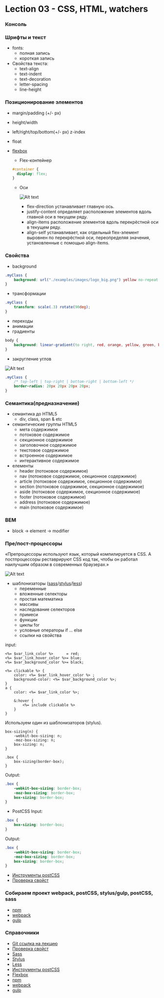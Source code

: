 # Lection 03 - CSS, HTML, watchers

### Консоль

### Шрифты и текст
- fonts:
    - полная запись
    - короткая запись
- Свойства текста:
    - text-align
    - text-indent
    - text-decoration
    - letter-spacing
    - line-height

### Позиционирование элементов
- margin/padding (+/- px)
- height/width
- left/right/top/bottom(+/- px) z-index
- float
- [flexbox](https://developer.mozilla.org/ru/docs/Web/CSS/CSS_Flexible_Box_Layout/Using_CSS_flexible_boxes/)
    - Flex-контейнер
    
    ```css
    #container {
      display: flex;
    }
    ```
    
    - Оси
    
        ![Alt text](./examples/images/flex__axis.png "Flex axis")
    
        - flex-direction устанавливает главную ось.
        - justify-content определяет расположение элементов вдоль главной оси в текущем ряду.
        - align-items расположение элементов вдоль перекрёстной оси в текущем ряду.
        - align-self устанавливает, как отдельный flex-элемент выровнен по перекрёстной оси, переопределяя значения, установленные с помощью align-items.

### Cвойства
- background
```css
.myClass {
    background: url("./examples/images/logo_big.png") yellow no-repeat center center;
}
```
- трансформации
```css
.myClass {
    transform: scale(.3) rotate(90deg);
}
```
- переходы
- анимации
- градиенты
```css
body {
    background: linear-gradient(to right, red, orange, yellow, green, blue, indigo, violet);
}
```
- закругление углов

![Alt text](./examples/images/css_border-radius.png "Rounded borders")

```css
.myClass {
    /* top-left | top-right | bottom-right | bottom-left */
    border-radius: 20px 20px 20px 20px;
}
```

### Семантика(предназначение)
- семантика до HTML5
    - div, class, span & etc
- семантические группы HTML5
    - мета содержимое
    - потоковое содержимое
    - секционное содержимое
    - заголовочное содержимое
    - текстовое содержимое
    - встроенное содержимое
    - интерактивное содержимое
- елементы
    - header (потоковое содержимое)
    - nav (потоковое содержимое, секционное содержимое)
    - article (потоковое содержимое, секционное содержимое)
    - section (потоковое содержимое, секционное содержимое)
    - aside (потоковое содержимое, секционное содержимое)
    - footer (потоковое содержимое)
    - address (потоковое содержимое)
    - main (потоковое содержимое)

### BEM
- block -> element -> modifier

### Пре/пост-процессоры

«Препроцессоры используют язык, который компилируется в CSS. А постпроцессоры реставрируют CSS код так, чтобы он работал наилучшим образом в современных браузерах.»

![Alt text](./examples/images/pre_post_processors.jpg "CSS processing")
- шаблонизаторы ([sass](http://sass-lang.com/)/[stylus](http://stylus-lang.com/)/[less](http://lesscss.org/))
    - переменные 
    - вложенные селекторы
    - простая математика
    - массивы
    - наследование селекторов
    - примеси
    - функции
    - циклы for
    - условные операторы if ... else
    - ссылки на свойства

input:
```
<%= $var_link_color %>      = red;
<%= $var_link_hover_color %>= blue;
<%= $var_background_color %>= black;

<%= clickable %> {
    color: <%= $var_link_hover_color %> ;
    background-color: <%= $var_background_color %>;
}
a {
    color: <%= $var_link_color %>;
    
    &:hover {
        <%= include clickable %>
    }
}
```
Используем один из шаблонизаторов (stylus).
```stylus
box-sizing(n) {
    -webkit-box-sizing: n;
    -moz-box-sizing: n;
    box-sizing: n;
}

.box {
    box-sizing(border-box);
}
```

Output:
```css
.box {
    -webkit-box-sizing: border-box;
    -moz-box-sizing: border-box;
    box-sizing: border-box;
}
```
- PostCSS
Input:
```css
.box {
    box-sizing: border-box;
}
```

Output:
```css
.box {
    -webkit-box-sizing: border-box;
    -moz-box-sizing: border-box;
    box-sizing: border-box;
}
```
- [Инструменты postCSS](https://github.com/postcss/postcss#tools)
- [Проверка свойст](http://caniuse.com/)

### Собираем проект webpack, postCSS, stylus/gulp, postCSS, sass
 - [npm](https://www.npmjs.com/get-npm)
 - [webpack](https://github.com/Zlodej43sm/frontend__worker__webpack)
 - [gulp](https://github.com/Zlodej43sm/frontend__worker__gulp)

### Справочники
- [Git ссылка на лекцию](https://github.com/Zlodej43sm/lections/tree/master/03.layout_styles_watcher)
- [Проверка свойст](http://caniuse.com/)
- [Sass](http://sass-lang.com/)
- [Stylus](http://stylus-lang.com/)
- [Less](http://lesscss.org/)
- [Инструменты postCSS](https://github.com/postcss/postcss#tools)
- [Flexbox](https://developer.mozilla.org/ru/docs/Web/CSS/CSS_Flexible_Box_Layout/Using_CSS_flexible_boxes/)
- [npm](https://www.npmjs.com/get-npm)
- [webpack](https://github.com/Zlodej43sm/frontend__worker__webpack)
- [gulp](https://github.com/Zlodej43sm/frontend__worker__gulp)